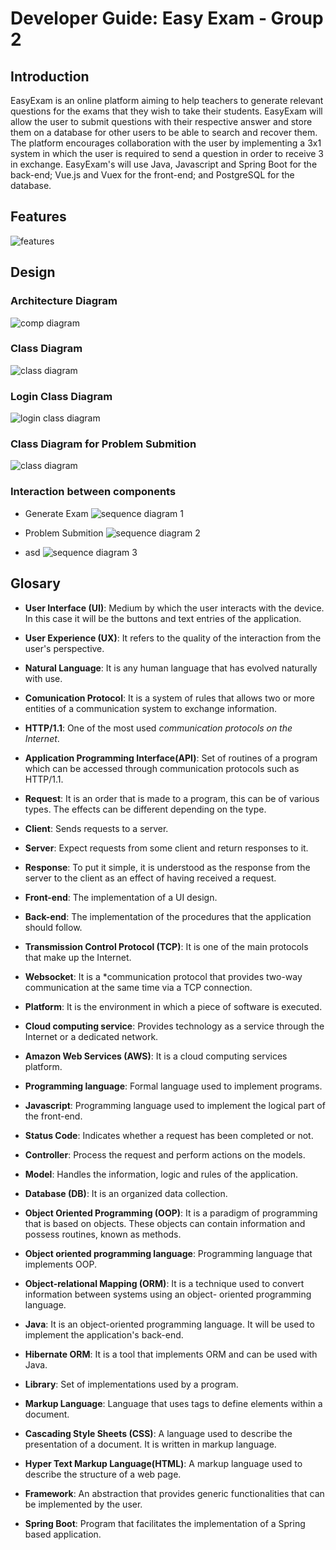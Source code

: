 # Developer Guide: Easy Exam - Group 2

## Introduction

EasyExam is an online platform aiming to help teachers to generate relevant questions for the exams that they wish to take their students. EasyExam will allow the user to submit questions with their respective answer and store them on a database for other users to be able to search and recover them. The platform encourages collaboration with the user by implementing a 3x1 system in which the user is required to send a question in order to receive 3 in exchange.
EasyExam's will use Java,  Javascript and Spring Boot for the back-end; Vue.js and Vuex for the front-end; and PostgreSQL for the database.

## Features
![features](FeaturesPlan-1.png)

## Design

### Architecture Diagram
![comp diagram](ArchitectureDiagram.png)

### Class Diagram
![class diagram](classDiagram.png)

### Login Class Diagram
![login class diagram](loginClass.png)

### Class Diagram for Problem Submition
![class diagram](SubmissionProblem.png)

### Interaction between components

- Generate Exam
![sequence diagram 1](generateExam.vpd.png)

- Problem Submition
![sequence diagram 2](ProblemSumissionSequenceDiagram.png)

- asd
![sequence diagram 3](loginSeq.png)

## Glosary

- **User Interface (UI)**: Medium by which the user interacts with the device. In this case it will be the buttons and text entries of the application.

- **User Experience (UX)**: It refers to the quality of the interaction from the user's perspective.

- **Natural Language**: It is any human language that has evolved naturally with use.

- **Comunication Protocol**: It is a system of rules that allows two or more entities of a communication system to exchange information.

- **HTTP/1.1**: One of the most used *communication protocols on the Internet*.

- **Application Programming Interface(API)**: Set of routines of a program which can be accessed through communication protocols such as HTTP/1.1.

- **Request**: It is an order that is made to a program, this can be of various types. The effects can be different depending on the type.

- **Client**: Sends requests to a server.

- **Server**: Expect requests from some client and return responses to it.

- **Response**: To put it simple, it is understood as the response from the server to the client as an effect of having received a request.

- **Front-end**: The implementation of a UI design.

- **Back-end**: The implementation of the procedures that the application should follow.

- **Transmission Control Protocol (TCP)**: It is one of the main protocols that make up the Internet.

- **Websocket**: It is a \*communication protocol that provides two-way communication at the same time via a TCP connection.

- **Platform**: It is the environment in which a piece of software is executed.

- **Cloud computing service**: Provides technology as a service through the Internet or a dedicated network.

- **Amazon Web Services (AWS)**: It is a cloud computing services platform.

- **Programming language**: Formal language used to implement programs.

- **Javascript**: Programming language used to implement the logical part of the front-end.

- **Status Code**: Indicates whether a request has been completed or not.

- **Controller**: Process the request and perform actions on the models.

- **Model**: Handles the information, logic and rules of the application.

- **Database (DB)**: It is an organized data collection.

- **Object Oriented Programming (OOP)**: It is a paradigm of programming that is based on objects. These objects can
contain information and possess routines, known as methods.

- **Object oriented programming language**: Programming language that implements OOP.

- **Object-relational Mapping (ORM)**: It is a technique used to convert information between systems using an object-
oriented programming language.

- **Java**: It is an object-oriented programming language. It will be used to implement the application's back-end.

- **Hibernate ORM**: It is a tool that implements ORM and can be used with Java.

- **Library**: Set of implementations used by a program.

- **Markup Language**: Language that uses tags to define elements within a document.

- **Cascading Style Sheets (CSS)**: A language used to describe the presentation of a document. It is written in markup
language.

- **Hyper Text Markup Language(HTML)**: A markup language used to describe the structure of a web page.

- **Framework**: An abstraction that provides generic functionalities that can be implemented by the user.

- **Spring Boot**: Program that facilitates the implementation of a Spring based application.
